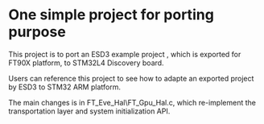 # One simple project for porting purpose

This project is to port an ESD3 example project , which is exported for FT90X platform, to STM32L4 Discovery board. 

Users can reference this project to see how to adapte an exported project by ESD3 to STM32 ARM platform. 

The main changes is in FT_Eve_Hal\FT_Gpu_Hal.c, which re-implement the transportation layer and system initialization API. 
